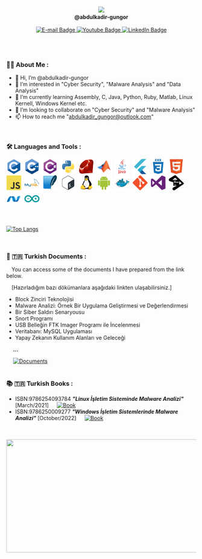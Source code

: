 <div id="user" align="center">
  <br />
  <div id="user_icon">
    <img src="https://media.giphy.com/media/lS84a0Yk1XaGKb2wHy/giphy.gif" width="100"/>
  </div>
  <div id="user_name">  <b>@abdulkadir-gungor</b> </div>
  <br />
  <div id="user_badges">
    <a href="mailto:abdulkadir_gungor@outlook.com">
      <img src="https://img.shields.io/badge/E--Mail-blue?style=for-the-badge&logo=mail.ru&logoColor=white" alt="E-mail Badge"/>
    </a>
    <a href="https://www.youtube.com/channel/UCw8LW6znw5wYQsRP6tJrUpA">
      <img src="https://img.shields.io/badge/YouTube-red?style=for-the-badge&logo=youtube&logoColor=white" alt="Youtube Badge"/>
    </a>
    <a href="https://github.com/abdulkadir-gungor">
      <img src="https://img.shields.io/badge/LinkedIn-blue?style=for-the-badge&logo=linkedin&logoColor=white" alt="LinkedIn Badge"/>
    </a>
  </div>
  <div id="user_views">
    <img src="https://komarev.com/ghpvc/?username=your-github-username&style=flat-square&color=blue" alt=""/>
  </div>
  <br />
</div>



<div id="middle" align="left">
<br />

### :man_technologist: About Me : 
- 👋 Hi, I’m @abdulkadir-gungor
- 👀 I’m interested in "Cyber Security", "Malware Analysis" and "Data Analysis"
- 🌱 I’m currently learning Assembly, C, Java, Python, Ruby, Matlab, Linux Kernell, Windows Kernel etc.
- 💞️ I’m looking to collaborate on "Cyber Security" and "Malware Analysis"
- 📫 How to reach me "abdulkadir_gungor@outlook.com"

<br />

### :hammer_and_wrench: Languages and Tools :
<div>
  <img src="https://github.com/devicons/devicon/blob/master/icons/c/c-original.svg" title="C" alt="C" width="40" height="40"/>&nbsp;
  <img src="https://github.com/devicons/devicon/blob/master/icons/cplusplus/cplusplus-original.svg" title="C++" alt="C++" width="40" height="40"/>&nbsp;
  <img src="https://github.com/devicons/devicon/blob/master/icons/csharp/csharp-original.svg" title="C#" alt="C#" width="40" height="40"/>&nbsp;
  <img src="https://github.com/devicons/devicon/blob/master/icons/python/python-original.svg" title="Python" alt="Python" width="40" height="40"/>&nbsp;
  <img src="https://github.com/devicons/devicon/blob/master/icons/ruby/ruby-original.svg" title="Ruby" alt="Ruby" width="40" height="40"/>&nbsp;
  <img src="https://github.com/devicons/devicon/blob/master/icons/matlab/matlab-original.svg" title="Matlab" alt="Matlab" width="40" height="40"/>&nbsp;
  <img src="https://github.com/devicons/devicon/blob/master/icons/java/java-original-wordmark.svg" title="Java" alt="Java" width="40" height="40"/>&nbsp;
  <img src="https://github.com/devicons/devicon/blob/master/icons/flutter/flutter-original.svg" title="Flutter" alt="Flutter" width="40" height="40"/>&nbsp;
  <img src="https://github.com/devicons/devicon/blob/master/icons/css3/css3-plain-wordmark.svg"  title="CSS3" alt="CSS" width="40" height="40"/>&nbsp;
  <img src="https://github.com/devicons/devicon/blob/master/icons/html5/html5-original.svg" title="HTML5" alt="HTML" width="40" height="40"/>&nbsp;
  <img src="https://github.com/devicons/devicon/blob/master/icons/javascript/javascript-original.svg" title="JavaScript" alt="JavaScript" width="40" height="40"/>&nbsp;
  <img src="https://github.com/devicons/devicon/blob/master/icons/mysql/mysql-original-wordmark.svg" title="MySQL"  alt="MySQL" width="40" height="40"/>&nbsp;
  <img src="https://github.com/devicons/devicon/blob/master/icons/sqlite/sqlite-original.svg" title="SQLite" alt="SQLite" width="40" height="40"/>&nbsp;
  <img src="https://github.com/devicons/devicon/blob/master/icons/bash/bash-original.svg" title="Bash" alt="Bash" width="40" height="40"/>&nbsp;
  <img src="https://github.com/devicons/devicon/blob/master/icons/linux/linux-original.svg" title="Linux" alt="Linux" width="40" height="40"/>&nbsp;
  <img src="https://github.com/devicons/devicon/blob/master/icons/android/android-original.svg" title="Spring" alt="Spring" width="40" height="40"/>&nbsp;
  <img src="https://github.com/devicons/devicon/blob/master/icons/docker/docker-original.svg" title="Docker" alt="Docker" width="40" height="40"/>&nbsp;
  <img src="https://github.com/devicons/devicon/blob/master/icons/git/git-original.svg" title="Git"  alt="Git" width="40" height="40"/>&nbsp;
  <img src="https://github.com/devicons/devicon/blob/master/icons/visualstudio/visualstudio-plain.svg" title="Visual Studio" alt="Visual Studio" width="40" height="40"/>&nbsp;
  <img src="https://github.com/devicons/devicon/blob/master/icons/jetbrains/jetbrains-plain.svg" title="Jetbrains" alt="Jetbrains" width="40" height="40"/>&nbsp;
  <img src="https://github.com/devicons/devicon/blob/master/icons/dot-net/dot-net-original.svg" title=".NET" alt=".NET" width="40" height="40"/>&nbsp;
  <img src="https://github.com/devicons/devicon/blob/master/icons/arduino/arduino-original.svg" title="Ardunio" alt="Ardunio" width="40" height="40"/>&nbsp;
</div>
  
<br />  
<br />

[![Top Langs](https://github-readme-stats.vercel.app/api/top-langs/?username=abdulkadir-gungor)](https://github.com/anuraghazra/github-readme-stats)

<br />

### 📝 🇹🇷   Turkish Documents :
  &emsp;You can access some of the documents I have prepared from the link below.
  
  &emsp;[Hazırladığım bazı dökümanlara aşağıdaki linkten ulaşabilirsiniz.]
   
   - Block Zinciri Teknolojisi
   - Malware Analizi: Örnek Bir Uygulama Geliştirmesi ve Değerlendirmesi
   - Bir Siber Saldırı Senaryousu
   - Snort Programı
   - USB Belleğin FTK Imager Programı ile İncelenmesi
   - Veritabanı: MySQL Uygulaması
   - Yapay Zekanın Kullanım Alanları ve Geleceği
   
  &emsp; ***...***
   
  <div id="document_1">
    &emsp;
    <a href="https://drive.google.com/drive/folders/1AAANN1BNvaOu3rdJ6nIcyXJ2fXl6bc1o">
      <img src="https://img.shields.io/badge/PDFs-Download-blue?&logo=DocuSign&logoColor=white" alt="Documents"/>
    </a>
<br />
<br />

### 📚 🇹🇷   Turkish Books :
  - ISBN:9786254093784 ***"Linux İşletim Sisteminde Malware Analizi"*** [March/2021] &emsp; 
    <a href="https://play.google.com/store/books/details/?id=GWMhEAAAQBAJ">
      <img src="https://img.shields.io/badge/PDF-BUY-blue?&logo=DocuSign&logoColor=white" alt="Book"/>
    </a>
  - ISBN:9786250009277 ***"Windows İşletim Sistemlerinde Malware Analizi"*** [October/2022] &emsp; 
    <a href="https://play.google.com/store/books/details?id=u0CLEAAAQBAJ">
      <img src="https://img.shields.io/badge/DRM PDF-BUY-blue?&logo=DocuSign&logoColor=white" alt="Book"/>
    </a>
    
<br />
<br />

<div id="bottom" align="center">
  <img src="https://media.giphy.com/media/dWesBcTLavkZuG35MI/giphy.gif" width="600" height="300"/>
</div>
